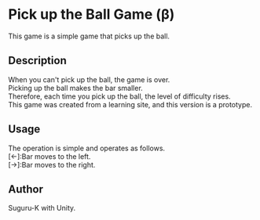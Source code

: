 Pick up the Ball Game (β)
====
This game is a simple game that picks up the ball.

## Description
When you can't pick up the ball, the game is over.<br>
Picking up the ball makes the bar smaller.<br>
Therefore, each time you pick up the ball, the level of difficulty rises.<br>
This game was created from a learning site, and this version is a prototype.<br>

## Usage
The operation is simple and operates as follows.<br>
[←]:Bar moves to the left.<br>
[→]:Bar moves to the right.<br>

## Author
Suguru-K with Unity.<br>

